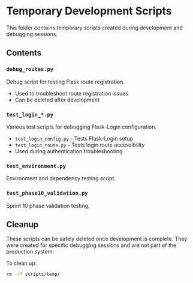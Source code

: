 # Temporary Development Scripts

This folder contains temporary scripts created during development and debugging sessions.

## Contents

### `debug_routes.py`
Debug script for testing Flask route registration.
- Used to troubleshoot route registration issues
- Can be deleted after development

### `test_login_*.py`
Various test scripts for debugging Flask-Login configuration.
- `test_login_config.py` - Tests Flask-Login setup
- `test_login_route.py` - Tests login route accessibility
- Used during authentication troubleshooting

### `test_environment.py`
Environment and dependency testing script.

### `test_phase10_validation.py`
Sprint 10 phase validation testing.

## Cleanup

These scripts can be safely deleted once development is complete. They were created for specific debugging sessions and are not part of the production system.

To clean up:
```bash
rm -rf scripts/temp/
```